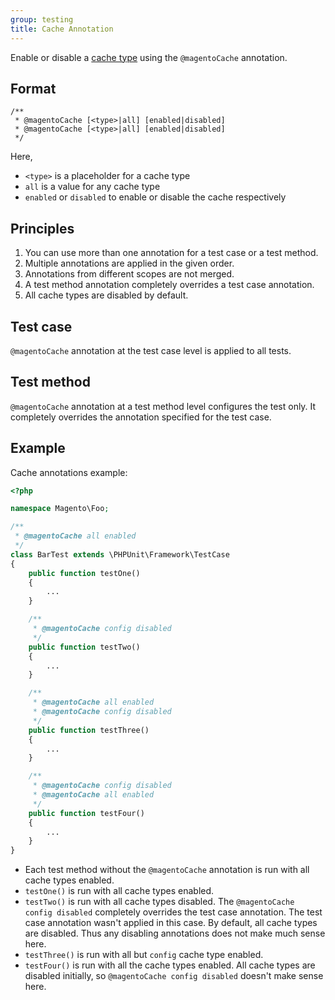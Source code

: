 ```yaml
---
group: testing
title: Cache Annotation
---
```


Enable or disable a [cache type][] using the `@magentoCache` annotation.

## Format

```php?start_inline=1
/**
 * @magentoCache [<type>|all] [enabled|disabled]
 * @magentoCache [<type>|all] [enabled|disabled]
 */
```

Here,

- `<type>` is a placeholder for a cache type
- `all` is a value for any cache type
- `enabled` or `disabled` to enable or disable the cache respectively

## Principles

1. You can use more than one annotation for a test case or a test method.
2. Multiple annotations are applied in the given order.
3. Annotations from different scopes are not merged.
4. A test method annotation completely overrides a test case annotation.
5. All cache types are disabled by default.

## Test case

`@magentoCache` annotation at the test case level is applied to all tests.

## Test method

`@magentoCache` annotation at a test method level configures the test only.
It completely overrides the annotation specified for the test case.

## Example

Cache annotations example:

```php
<?php

namespace Magento\Foo;

/**
 * @magentoCache all enabled
 */
class BarTest extends \PHPUnit\Framework\TestCase
{
    public function testOne()
    {
        ...
    }

    /**
     * @magentoCache config disabled
     */
    public function testTwo()
    {
        ...
    }

    /**
     * @magentoCache all enabled
     * @magentoCache config disabled
     */
    public function testThree()
    {
        ...
    }

    /**
     * @magentoCache config disabled
     * @magentoCache all enabled
     */
    public function testFour()
    {
        ...
    }
}
```

- Each test method without the `@magentoCache` annotation is run with all cache types enabled.
- `testOne()` is run with all cache types enabled.
- `testTwo()` is run with all cache types disabled.
  The `@magentoCache config disabled` completely overrides the test case annotation.
  The test case annotation wasn't applied in this case.
  By default, all cache types are disabled.
  Thus any disabling annotations does not make much sense here.
- `testThree()` is run with all but `config` cache type enabled.
- `testFour()` is run with all the cache types enabled.
  All cache types are disabled initially, so `@magentoCache config disabled` doesn't make sense here.

<!-- Link definitions -->

[cache type]: {{page.baseurl}}/config-guide/cli/config-cli-subcommands-cache.html#config-cli-subcommands-cache-clean-over